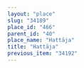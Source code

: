 ```yaml
---
layout: "place"
slug: "34189"
place_id: "466"
parent_id: "40"
place_name: "Hattāja"
title: "Hattāja"
previous_item: "34192"
---
```

